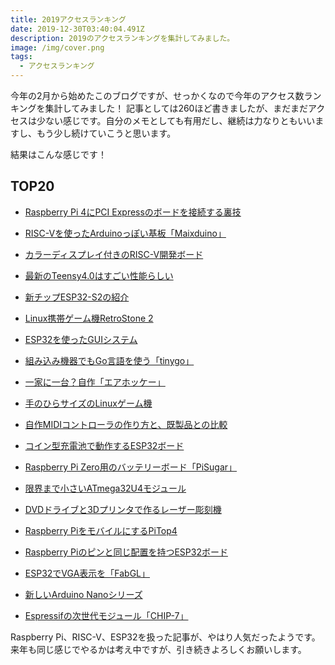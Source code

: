 ```yaml
---
title: 2019アクセスランキング
date: 2019-12-30T03:40:04.491Z
description: 2019のアクセスランキングを集計してみました。
image: /img/cover.png
tags:
  - アクセスランキング
---
```

今年の2月から始めたこのブログですが、せっかくなので今年のアクセス数ランキングを集計してみました！
記事としては260ほど書きましたが、まだまだアクセスは少ない感じです。自分のメモとしても有用だし、継続は力なりともいいますし、もう少し続けていこうと思います。

結果はこんな感じです！

## TOP20

- [Raspberry Pi 4にPCI Expressのボードを接続する裏技](/post/raspberry-pi-4%E3%81%ABpci-express%E3%81%AE%E3%83%9C%E3%83%BC%E3%83%89%E3%82%92%E6%8E%A5%E7%B6%9A%E3%81%99%E3%82%8B%E8%A3%8F%E6%8A%80)
- [RISC-Vを使ったArduinoっぽい基板「Maixduino」](/post/risc-v%E3%82%92%E4%BD%BF%E3%81%A3%E3%81%9Farduino%E3%81%A3%E3%81%BD%E3%81%84%E5%9F%BA%E6%9D%BFmaixduino)
- [カラーディスプレイ付きのRISC-V開発ボード](/post/%E3%82%AB%E3%83%A9%E3%83%BC%E3%83%87%E3%82%A3%E3%82%B9%E3%83%97%E3%83%AC%E3%82%A4%E4%BB%98%E3%81%8D%E3%81%AErisc-v%E9%96%8B%E7%99%BA%E3%83%9C%E3%83%BC%E3%83%89)
- [最新のTeensy4.0はすごい性能らしい](/post/%E6%9C%80%E6%96%B0%E3%81%AEteensy4-0%E3%81%AF%E3%81%99%E3%81%94%E3%81%84%E6%80%A7%E8%83%BD%E3%82%89%E3%81%97%E3%81%84)
- [新チップESP32-S2の紹介](/post/%E6%96%B0%E3%83%81%E3%83%83%E3%83%97esp32-s2%E3%81%AE%E7%B4%B9%E4%BB%8B)
- [Linux携帯ゲーム機RetroStone 2](/post/linux%E6%90%BA%E5%B8%AF%E3%82%B2%E3%83%BC%E3%83%A0%E6%A9%9Fretrostone-2)
- [ESP32を使ったGUIシステム](/post/esp32%E3%82%92%E4%BD%BF%E3%81%A3%E3%81%9Fgui%E3%82%B7%E3%82%B9%E3%83%86%E3%83%A0)
- [組み込み機器でもGo言語を使う「tinygo」](/post/%E7%B5%84%E3%81%BF%E8%BE%BC%E3%81%BF%E6%A9%9F%E5%99%A8%E3%81%A7%E3%82%82go%E8%A8%80%E8%AA%9E%E3%82%92%E4%BD%BF%E3%81%86tinygo)
- [一家に一台？自作「エアホッケー」](/post/%E8%87%AA%E4%BD%9C%E3%82%A8%E3%82%A2%E3%83%9B%E3%83%83%E3%82%B1%E3%83%BC%E5%8F%B0)
- [手のひらサイズのLinuxゲーム機](/post/%E6%89%8B%E3%81%AE%E3%81%B2%E3%82%89%E3%82%B5%E3%82%A4%E3%82%BA%E3%81%AElinux%E3%82%B2%E3%83%BC%E3%83%A0%E6%A9%9F)

- [自作MIDIコントローラの作り方と、既製品との比較](/post/%E8%87%AA%E4%BD%9Cmidi%E3%82%B3%E3%83%B3%E3%83%88%E3%83%AD%E3%83%BC%E3%83%A9%E3%81%AE%E4%BD%9C%E3%82%8A%E6%96%B9%E3%81%A8%E6%97%A2%E8%A3%BD%E5%93%81%E3%81%A8%E3%81%AE%E6%AF%94%E8%BC%83)
- [コイン型充電池で動作するESP32ボード](/post/%E3%82%B3%E3%82%A4%E3%83%B3%E5%9E%8B%E5%85%85%E9%9B%BB%E6%B1%A0%E3%81%A7%E5%8B%95%E4%BD%9C%E3%81%99%E3%82%8Besp32%E3%83%9C%E3%83%BC%E3%83%89)
- [Raspberry Pi Zero用のバッテリーボード「PiSugar」](/post/raspberry-pi-zero%E7%94%A8%E3%81%AE%E3%83%90%E3%83%83%E3%83%86%E3%83%AA%E3%83%BC%E3%83%9C%E3%83%BC%E3%83%89pisugar)
- [限界まで小さいATmega32U4モジュール](/post/%E9%99%90%E7%95%8C%E3%81%BE%E3%81%A7%E5%B0%8F%E3%81%95%E3%81%84atmega32u4%E3%83%A2%E3%82%B8%E3%83%A5%E3%83%BC%E3%83%AB)
- [DVDドライブと3Dプリンタで作るレーザー彫刻機](/post/dvd%E3%83%89%E3%83%A9%E3%82%A4%E3%83%96%E3%81%A83d%E3%83%97%E3%83%AA%E3%83%B3%E3%82%BF%E3%81%A7%E4%BD%9C%E3%82%8B%E3%83%AC%E3%83%BC%E3%82%B6%E3%83%BC%E5%BD%AB%E5%88%BB%E6%A9%9F)
- [Raspberry PiをモバイルにするPiTop4](/post/raspberry-pi%E3%82%92%E6%8D%AE%E3%81%88%E7%BD%AE%E3%81%8D%E6%A9%9F%E3%81%AB%E3%81%99%E3%82%8Bpitop4)
- [Raspberry Piのピンと同じ配置を持つESP32ボード](/post/raspberry-pi%E3%81%AE%E3%83%94%E3%83%B3%E3%81%A8%E5%90%8C%E3%81%98%E9%85%8D%E7%BD%AE%E3%82%92%E6%8C%81%E3%81%A4esp32%E3%83%9C%E3%83%BC%E3%83%89)
- [ESP32でVGA表示を「FabGL」](/post/esp32%E3%81%A7vga%E8%A1%A8%E7%A4%BA%E3%82%92fabgl)
- [新しいArduino Nanoシリーズ](/post/%E6%96%B0%E3%81%97%E3%81%84arduino-nano%E3%82%B7%E3%83%AA%E3%83%BC%E3%82%BA)
- [Espressifの次世代モジュール「CHIP-7」](/post/espressif%E3%81%AE%E6%AC%A1%E4%B8%96%E4%BB%A3%E3%83%A2%E3%82%B8%E3%83%A5%E3%83%BC%E3%83%ABchip-7)

Raspberry Pi、RISC-V、ESP32を扱った記事が、やはり人気だったようです。
来年も同じ感じでやるかは考え中ですが、引き続きよろしくお願いします。
